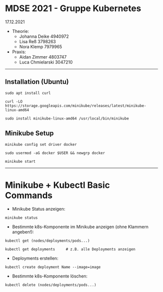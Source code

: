 # MDSE 2021 - Gruppe Kubernetes
17.12.2021

- Theorie:
  -   Johanna Deike     4940972
  -   Lisa Reß          3798263
  -   Nora Klemp        7979965
- Praxis:
  -   Aidan Zimmer      4803747
  -   Luca Chmielarski  3047210

---

## Installation (Ubuntu)

```
sudo apt install curl
```

```
curl -LO https://storage.googleapis.com/minikube/releases/latest/minikube-linux-amd64
```

```
sudo install minikube-linux-amd64 /usr/local/bin/minikube
```

## Minikube Setup

```
minikube config set driver docker
```
```
sudo usermod -aG docker $USER && newgrp docker
```
```
minikube start
```

---

# Minikube + Kubectl Basic Commands

- Minikube Status anzeigen:

```
minikube status
```

- Bestimmte k8s-Komponente im Minikube anzeigen (ohne Klammern angeben!):

```
kubectl get (nodes/deployments/pods...)

kubectl get deployments     # z.B. alle Deployments anzeigen
```

- Deployments erstellen:

```
kubectl create deployment Name --image=image
```

- Bestimmte k8s-Komponente löschen:

```
kubectl delete (nodes/deployments/pods...)
```
